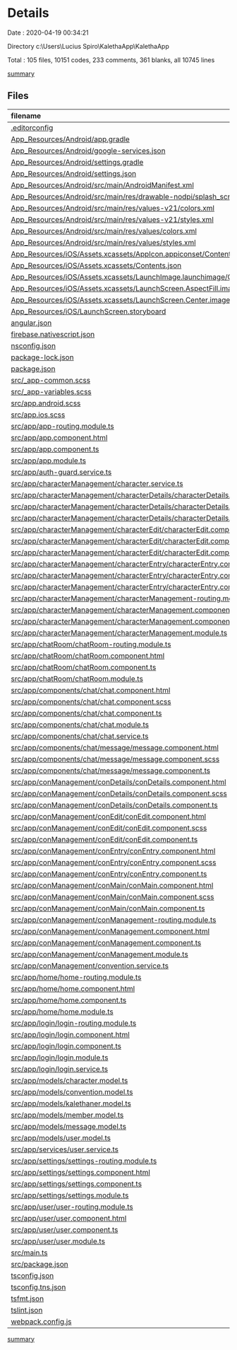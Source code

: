 # Details

Date : 2020-04-19 00:34:21

Directory c:\Users\Lucius Spiro\KalethaApp\KalethaApp

Total : 105 files,  10151 codes, 233 comments, 361 blanks, all 10745 lines

[summary](results.md)

## Files
| filename | language | code | comment | blank | total |
| :--- | :--- | ---: | ---: | ---: | ---: |
| [.editorconfig](/.editorconfig) | Properties | 12 | 0 | 4 | 16 |
| [App_Resources/Android/app.gradle](/App_Resources/Android/app.gradle) | Groovy | 20 | 8 | 8 | 36 |
| [App_Resources/Android/google-services.json](/App_Resources/Android/google-services.json) | JSON | 32 | 0 | 0 | 32 |
| [App_Resources/Android/settings.gradle](/App_Resources/Android/settings.gradle) | Groovy | 40 | 0 | 12 | 52 |
| [App_Resources/Android/settings.json](/App_Resources/Android/settings.json) | JSON | 1 | 0 | 0 | 1 |
| [App_Resources/Android/src/main/AndroidManifest.xml](/App_Resources/Android/src/main/AndroidManifest.xml) | XML | 17 | 0 | 6 | 23 |
| [App_Resources/Android/src/main/res/drawable-nodpi/splash_screen.xml](/App_Resources/Android/src/main/res/drawable-nodpi/splash_screen.xml) | XML | 8 | 0 | 0 | 8 |
| [App_Resources/Android/src/main/res/values-v21/colors.xml](/App_Resources/Android/src/main/res/values-v21/colors.xml) | XML | 4 | 0 | 0 | 4 |
| [App_Resources/Android/src/main/res/values-v21/styles.xml](/App_Resources/Android/src/main/res/values-v21/styles.xml) | XML | 18 | 3 | 4 | 25 |
| [App_Resources/Android/src/main/res/values/colors.xml](/App_Resources/Android/src/main/res/values/colors.xml) | XML | 7 | 0 | 0 | 7 |
| [App_Resources/Android/src/main/res/values/styles.xml](/App_Resources/Android/src/main/res/values/styles.xml) | XML | 28 | 3 | 10 | 41 |
| [App_Resources/iOS/Assets.xcassets/AppIcon.appiconset/Contents.json](/App_Resources/iOS/Assets.xcassets/AppIcon.appiconset/Contents.json) | JSON | 122 | 0 | 0 | 122 |
| [App_Resources/iOS/Assets.xcassets/Contents.json](/App_Resources/iOS/Assets.xcassets/Contents.json) | JSON | 6 | 0 | 0 | 6 |
| [App_Resources/iOS/Assets.xcassets/LaunchImage.launchimage/Contents.json](/App_Resources/iOS/Assets.xcassets/LaunchImage.launchimage/Contents.json) | JSON | 212 | 0 | 0 | 212 |
| [App_Resources/iOS/Assets.xcassets/LaunchScreen.AspectFill.imageset/Contents.json](/App_Resources/iOS/Assets.xcassets/LaunchScreen.AspectFill.imageset/Contents.json) | JSON | 23 | 0 | 0 | 23 |
| [App_Resources/iOS/Assets.xcassets/LaunchScreen.Center.imageset/Contents.json](/App_Resources/iOS/Assets.xcassets/LaunchScreen.Center.imageset/Contents.json) | JSON | 23 | 0 | 0 | 23 |
| [App_Resources/iOS/LaunchScreen.storyboard](/App_Resources/iOS/LaunchScreen.storyboard) | XML | 52 | 1 | 1 | 54 |
| [angular.json](/angular.json) | JSON | 17 | 0 | 1 | 18 |
| [firebase.nativescript.json](/firebase.nativescript.json) | JSON | 21 | 0 | 0 | 21 |
| [nsconfig.json](/nsconfig.json) | JSON | 5 | 0 | 1 | 6 |
| [package-lock.json](/package-lock.json) | JSON | 7,470 | 0 | 1 | 7,471 |
| [package.json](/package.json) | JSON | 47 | 0 | 1 | 48 |
| [src/_app-common.scss](/src/_app-common.scss) | SCSS | 76 | 6 | 4 | 86 |
| [src/_app-variables.scss](/src/_app-variables.scss) | SCSS | 46 | 13 | 17 | 76 |
| [src/app.android.scss](/src/app.android.scss) | SCSS | 7 | 4 | 3 | 14 |
| [src/app.ios.scss](/src/app.ios.scss) | SCSS | 7 | 4 | 3 | 14 |
| [src/app/app-routing.module.ts](/src/app/app-routing.module.ts) | TypeScript | 23 | 0 | 3 | 26 |
| [src/app/app.component.html](/src/app/app.component.html) | HTML | 38 | 6 | 8 | 52 |
| [src/app/app.component.ts](/src/app/app.component.ts) | TypeScript | 81 | 5 | 14 | 100 |
| [src/app/app.module.ts](/src/app/app.module.ts) | TypeScript | 28 | 0 | 3 | 31 |
| [src/app/auth-guard.service.ts](/src/app/auth-guard.service.ts) | TypeScript | 15 | 0 | 5 | 20 |
| [src/app/characterManagement/character.service.ts](/src/app/characterManagement/character.service.ts) | TypeScript | 56 | 0 | 13 | 69 |
| [src/app/characterManagement/characterDetails/characterDetails.component.html](/src/app/characterManagement/characterDetails/characterDetails.component.html) | HTML | 19 | 0 | 5 | 24 |
| [src/app/characterManagement/characterDetails/characterDetails.component.scss](/src/app/characterManagement/characterDetails/characterDetails.component.scss) | SCSS | 15 | 0 | 0 | 15 |
| [src/app/characterManagement/characterDetails/characterDetails.component.ts](/src/app/characterManagement/characterDetails/characterDetails.component.ts) | TypeScript | 25 | 0 | 5 | 30 |
| [src/app/characterManagement/characterEdit/characterEdit.component.html](/src/app/characterManagement/characterEdit/characterEdit.component.html) | HTML | 22 | 0 | 2 | 24 |
| [src/app/characterManagement/characterEdit/characterEdit.component.scss](/src/app/characterManagement/characterEdit/characterEdit.component.scss) | SCSS | 12 | 0 | 0 | 12 |
| [src/app/characterManagement/characterEdit/characterEdit.component.ts](/src/app/characterManagement/characterEdit/characterEdit.component.ts) | TypeScript | 46 | 0 | 8 | 54 |
| [src/app/characterManagement/characterEntry/characterEntry.component.html](/src/app/characterManagement/characterEntry/characterEntry.component.html) | HTML | 6 | 0 | 0 | 6 |
| [src/app/characterManagement/characterEntry/characterEntry.component.scss](/src/app/characterManagement/characterEntry/characterEntry.component.scss) | SCSS | 12 | 0 | 0 | 12 |
| [src/app/characterManagement/characterEntry/characterEntry.component.ts](/src/app/characterManagement/characterEntry/characterEntry.component.ts) | TypeScript | 10 | 0 | 2 | 12 |
| [src/app/characterManagement/characterManagement-routing.module.ts](/src/app/characterManagement/characterManagement-routing.module.ts) | TypeScript | 16 | 0 | 4 | 20 |
| [src/app/characterManagement/characterManagement.component.html](/src/app/characterManagement/characterManagement.component.html) | HTML | 20 | 0 | 2 | 22 |
| [src/app/characterManagement/characterManagement.component.ts](/src/app/characterManagement/characterManagement.component.ts) | TypeScript | 26 | 0 | 6 | 32 |
| [src/app/characterManagement/characterManagement.module.ts](/src/app/characterManagement/characterManagement.module.ts) | TypeScript | 29 | 0 | 3 | 32 |
| [src/app/chatRoom/chatRoom-routing.module.ts](/src/app/chatRoom/chatRoom-routing.module.ts) | TypeScript | 12 | 0 | 4 | 16 |
| [src/app/chatRoom/chatRoom.component.html](/src/app/chatRoom/chatRoom.component.html) | HTML | 7 | 0 | 2 | 9 |
| [src/app/chatRoom/chatRoom.component.ts](/src/app/chatRoom/chatRoom.component.ts) | TypeScript | 14 | 0 | 2 | 16 |
| [src/app/chatRoom/chatRoom.module.ts](/src/app/chatRoom/chatRoom.module.ts) | TypeScript | 25 | 0 | 3 | 28 |
| [src/app/components/chat/chat.component.html](/src/app/components/chat/chat.component.html) | HTML | 13 | 0 | 0 | 13 |
| [src/app/components/chat/chat.component.scss](/src/app/components/chat/chat.component.scss) | SCSS | 18 | 0 | 0 | 18 |
| [src/app/components/chat/chat.component.ts](/src/app/components/chat/chat.component.ts) | TypeScript | 56 | 0 | 12 | 68 |
| [src/app/components/chat/chat.module.ts](/src/app/components/chat/chat.module.ts) | TypeScript | 26 | 0 | 3 | 29 |
| [src/app/components/chat/chat.service.ts](/src/app/components/chat/chat.service.ts) | TypeScript | 30 | 0 | 9 | 39 |
| [src/app/components/chat/message/message.component.html](/src/app/components/chat/message/message.component.html) | HTML | 6 | 0 | 0 | 6 |
| [src/app/components/chat/message/message.component.scss](/src/app/components/chat/message/message.component.scss) | SCSS | 18 | 0 | 0 | 18 |
| [src/app/components/chat/message/message.component.ts](/src/app/components/chat/message/message.component.ts) | TypeScript | 11 | 0 | 3 | 14 |
| [src/app/conManagement/conDetails/conDetails.component.html](/src/app/conManagement/conDetails/conDetails.component.html) | HTML | 31 | 0 | 5 | 36 |
| [src/app/conManagement/conDetails/conDetails.component.scss](/src/app/conManagement/conDetails/conDetails.component.scss) | SCSS | 15 | 0 | 0 | 15 |
| [src/app/conManagement/conDetails/conDetails.component.ts](/src/app/conManagement/conDetails/conDetails.component.ts) | TypeScript | 24 | 0 | 5 | 29 |
| [src/app/conManagement/conEdit/conEdit.component.html](/src/app/conManagement/conEdit/conEdit.component.html) | HTML | 25 | 0 | 2 | 27 |
| [src/app/conManagement/conEdit/conEdit.component.scss](/src/app/conManagement/conEdit/conEdit.component.scss) | SCSS | 18 | 0 | 0 | 18 |
| [src/app/conManagement/conEdit/conEdit.component.ts](/src/app/conManagement/conEdit/conEdit.component.ts) | TypeScript | 44 | 0 | 8 | 52 |
| [src/app/conManagement/conEntry/conEntry.component.html](/src/app/conManagement/conEntry/conEntry.component.html) | HTML | 7 | 0 | 0 | 7 |
| [src/app/conManagement/conEntry/conEntry.component.scss](/src/app/conManagement/conEntry/conEntry.component.scss) | SCSS | 12 | 0 | 0 | 12 |
| [src/app/conManagement/conEntry/conEntry.component.ts](/src/app/conManagement/conEntry/conEntry.component.ts) | TypeScript | 10 | 0 | 2 | 12 |
| [src/app/conManagement/conMain/conMain.component.html](/src/app/conManagement/conMain/conMain.component.html) | HTML | 20 | 0 | 6 | 26 |
| [src/app/conManagement/conMain/conMain.component.scss](/src/app/conManagement/conMain/conMain.component.scss) | SCSS | 15 | 0 | 0 | 15 |
| [src/app/conManagement/conMain/conMain.component.ts](/src/app/conManagement/conMain/conMain.component.ts) | TypeScript | 25 | 0 | 6 | 31 |
| [src/app/conManagement/conManagement-routing.module.ts](/src/app/conManagement/conManagement-routing.module.ts) | TypeScript | 18 | 0 | 4 | 22 |
| [src/app/conManagement/conManagement.component.html](/src/app/conManagement/conManagement.component.html) | HTML | 19 | 0 | 2 | 21 |
| [src/app/conManagement/conManagement.component.ts](/src/app/conManagement/conManagement.component.ts) | TypeScript | 26 | 0 | 5 | 31 |
| [src/app/conManagement/conManagement.module.ts](/src/app/conManagement/conManagement.module.ts) | TypeScript | 33 | 0 | 2 | 35 |
| [src/app/conManagement/convention.service.ts](/src/app/conManagement/convention.service.ts) | TypeScript | 56 | 0 | 13 | 69 |
| [src/app/home/home-routing.module.ts](/src/app/home/home-routing.module.ts) | TypeScript | 12 | 0 | 4 | 16 |
| [src/app/home/home.component.html](/src/app/home/home.component.html) | HTML | 11 | 9 | 1 | 21 |
| [src/app/home/home.component.ts](/src/app/home/home.component.ts) | TypeScript | 18 | 2 | 5 | 25 |
| [src/app/home/home.module.ts](/src/app/home/home.module.ts) | TypeScript | 17 | 0 | 3 | 20 |
| [src/app/login/login-routing.module.ts](/src/app/login/login-routing.module.ts) | TypeScript | 12 | 0 | 4 | 16 |
| [src/app/login/login.component.html](/src/app/login/login.component.html) | HTML | 15 | 1 | 1 | 17 |
| [src/app/login/login.component.ts](/src/app/login/login.component.ts) | TypeScript | 67 | 0 | 9 | 76 |
| [src/app/login/login.module.ts](/src/app/login/login.module.ts) | TypeScript | 19 | 0 | 4 | 23 |
| [src/app/login/login.service.ts](/src/app/login/login.service.ts) | TypeScript | 50 | 0 | 11 | 61 |
| [src/app/models/character.model.ts](/src/app/models/character.model.ts) | TypeScript | 6 | 22 | 2 | 30 |
| [src/app/models/convention.model.ts](/src/app/models/convention.model.ts) | TypeScript | 9 | 0 | 2 | 11 |
| [src/app/models/kalethaner.model.ts](/src/app/models/kalethaner.model.ts) | TypeScript | 6 | 0 | 2 | 8 |
| [src/app/models/member.model.ts](/src/app/models/member.model.ts) | TypeScript | 5 | 0 | 1 | 6 |
| [src/app/models/message.model.ts](/src/app/models/message.model.ts) | TypeScript | 8 | 0 | 1 | 9 |
| [src/app/models/user.model.ts](/src/app/models/user.model.ts) | TypeScript | 4 | 0 | 1 | 5 |
| [src/app/services/user.service.ts](/src/app/services/user.service.ts) | TypeScript | 37 | 0 | 8 | 45 |
| [src/app/settings/settings-routing.module.ts](/src/app/settings/settings-routing.module.ts) | TypeScript | 12 | 0 | 4 | 16 |
| [src/app/settings/settings.component.html](/src/app/settings/settings.component.html) | HTML | 11 | 9 | 1 | 21 |
| [src/app/settings/settings.component.ts](/src/app/settings/settings.component.ts) | TypeScript | 18 | 2 | 5 | 25 |
| [src/app/settings/settings.module.ts](/src/app/settings/settings.module.ts) | TypeScript | 17 | 0 | 3 | 20 |
| [src/app/user/user-routing.module.ts](/src/app/user/user-routing.module.ts) | TypeScript | 12 | 0 | 4 | 16 |
| [src/app/user/user.component.html](/src/app/user/user.component.html) | HTML | 10 | 0 | 0 | 10 |
| [src/app/user/user.component.ts](/src/app/user/user.component.ts) | TypeScript | 16 | 6 | 6 | 28 |
| [src/app/user/user.module.ts](/src/app/user/user.module.ts) | TypeScript | 19 | 0 | 2 | 21 |
| [src/main.ts](/src/main.ts) | TypeScript | 3 | 1 | 3 | 7 |
| [src/package.json](/src/package.json) | JSON | 7 | 0 | 1 | 8 |
| [tsconfig.json](/tsconfig.json) | JSON | 16 | 12 | 0 | 28 |
| [tsconfig.tns.json](/tsconfig.tns.json) | JSON | 7 | 0 | 1 | 8 |
| [tsfmt.json](/tsfmt.json) | JSON | 4 | 0 | 1 | 5 |
| [tslint.json](/tslint.json) | JSON | 5 | 54 | 0 | 59 |
| [webpack.config.js](/webpack.config.js) | JavaScript | 244 | 62 | 14 | 320 |

[summary](results.md)
